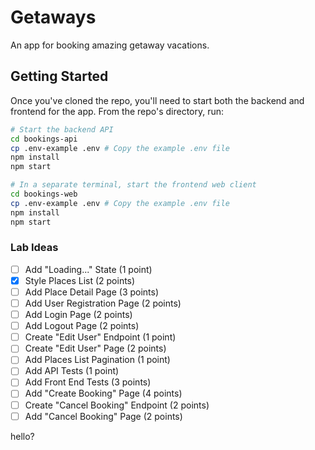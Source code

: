 # Getaways
An app for booking amazing getaway vacations.

## Getting Started

Once you've cloned the repo, you'll need to start both the backend and frontend for the app. From the repo's directory, run:

```bash
# Start the backend API
cd bookings-api
cp .env-example .env # Copy the example .env file
npm install
npm start

# In a separate terminal, start the frontend web client
cd bookings-web
cp .env-example .env # Copy the example .env file
npm install
npm start
```

### Lab Ideas
- [ ] Add "Loading..." State (1 point)
- [X] Style Places List (2 points)
- [ ] Add Place Detail Page (3 points)
- [ ] Add User Registration Page (2 points)
- [ ] Add Login Page (2 points)
- [ ] Add Logout Page (2 points)
- [ ] Create "Edit User" Endpoint (1 point)
- [ ] Create "Edit User" Page (2 points)
- [ ] Add Places List Pagination (1 point)
- [ ] Add API Tests (1 point)
- [ ] Add Front End Tests (3 points)
- [ ] Add "Create Booking" Page (4 points)
- [ ] Create "Cancel Booking" Endpoint (2 points)
- [ ] Add "Cancel Booking" Page (2 points)

hello?